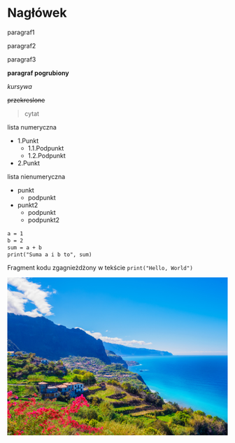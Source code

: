 # Nagłówek

paragraf1

paragraf2

paragraf3

**paragraf pogrubiony**

*kursywa*

~~przekreslone~~

>cytat

lista numeryczna
- 1\.Punkt
    - 1.1\.Podpunkt
    - 1.2\.Podpunkt
- 2\.Punkt

lista nienumeryczna
- punkt
  - podpunkt
- punkt2
  - podpunkt
  - podpunkt2

 ```
a = 1
b = 2
sum = a + b
print("Suma a i b to", sum)
```

Fragment kodu zgagnieżdżony w tekście `print("Hello, World")`


![Wakacje](Madera.jpg)
